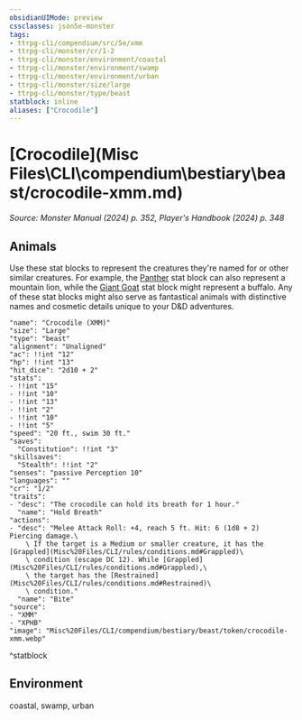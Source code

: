 ```yaml
---
obsidianUIMode: preview
cssclasses: json5e-monster
tags:
- ttrpg-cli/compendium/src/5e/xmm
- ttrpg-cli/monster/cr/1-2
- ttrpg-cli/monster/environment/coastal
- ttrpg-cli/monster/environment/swamp
- ttrpg-cli/monster/environment/urban
- ttrpg-cli/monster/size/large
- ttrpg-cli/monster/type/beast
statblock: inline
aliases: ["Crocodile"]
---
```

# [Crocodile](Misc Files\CLI\compendium\bestiary\beast/crocodile-xmm.md)
*Source: Monster Manual (2024) p. 352, Player's Handbook (2024) p. 348*  

## Animals

Use these stat blocks to represent the creatures they're named for or other similar creatures. For example, the [Panther](Misc%20Files/CLI/compendium/bestiary/beast/panther-xmm.md) stat block can also represent a mountain lion, while the [Giant Goat](Misc%20Files/CLI/compendium/bestiary/beast/giant-goat-xmm.md) stat block might represent a buffalo. Any of these stat blocks might also serve as fantastical animals with distinctive names and cosmetic details unique to your D&D adventures.

```statblock
"name": "Crocodile (XMM)"
"size": "Large"
"type": "beast"
"alignment": "Unaligned"
"ac": !!int "12"
"hp": !!int "13"
"hit_dice": "2d10 + 2"
"stats":
- !!int "15"
- !!int "10"
- !!int "13"
- !!int "2"
- !!int "10"
- !!int "5"
"speed": "20 ft., swim 30 ft."
"saves":
  "Constitution": !!int "3"
"skillsaves":
  "Stealth": !!int "2"
"senses": "passive Perception 10"
"languages": ""
"cr": "1/2"
"traits":
- "desc": "The crocodile can hold its breath for 1 hour."
  "name": "Hold Breath"
"actions":
- "desc": "Melee Attack Roll: +4, reach 5 ft. Hit: 6 (1d8 + 2) Piercing damage.\
    \ If the target is a Medium or smaller creature, it has the [Grappled](Misc%20Files/CLI/rules/conditions.md#Grappled)\
    \ condition (escape DC 12). While [Grappled](Misc%20Files/CLI/rules/conditions.md#Grappled),\
    \ the target has the [Restrained](Misc%20Files/CLI/rules/conditions.md#Restrained)\
    \ condition."
  "name": "Bite"
"source":
- "XMM"
- "XPHB"
"image": "Misc%20Files/CLI/compendium/bestiary/beast/token/crocodile-xmm.webp"
```
^statblock

## Environment

coastal, swamp, urban